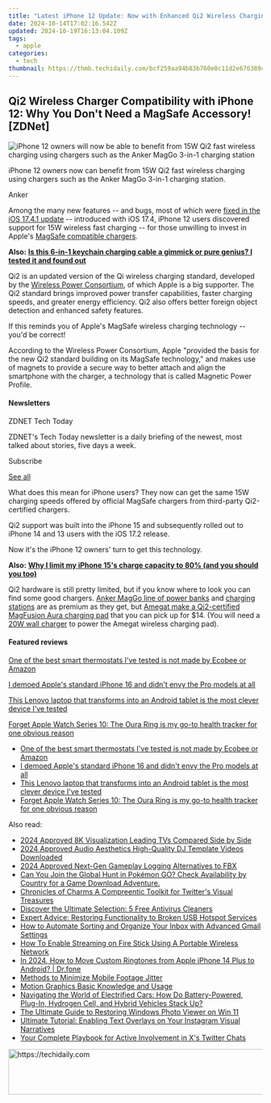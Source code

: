 ```yaml
---
title: "Latest iPhone 12 Update: Now with Enhanced Qi2 Wireless Charging, No More MagSafe Necessary | ZDNet"
date: 2024-10-14T17:02:16.542Z
updated: 2024-10-19T16:13:04.109Z
tags:
  - apple
categories:
  - tech
thumbnail: https://thmb.techidaily.com/bcf259aa94b83b760e0c11d2e676389c6277abf0698b25793958985ada1f431d.jpg
---
```


## Qi2 Wireless Charger Compatibility with iPhone 12: Why You Don't Need a MagSafe Accessory![ZDNet]

![iPhone 12 owners will now be able to benefit from 15W Qi2 fast wireless charging using chargers such as the Anker MagGo 3-in-1 charging station](https://www.zdnet.com/a/img/resize/b3c972f50687a3f50fb8e828f3a7d28c0912b5ef/2024/03/28/f40c0057-1b9e-4db6-8ece-ffbca62c31a3/untitled-1.jpg?auto=webp&width=1280)

iPhone 12 owners now can benefit from 15W Qi2 fast wireless charging using chargers such as the Anker MagGo 3-in-1 charging station.

Anker

Among the many new features -- and bugs, most of which were [fixed in the iOS 17.4.1 update](https://www.zdnet.com/article/ios-17-4-1-and-ipados-17-4-1-more-mysterious-iphone-and-ipad-updates/) \-- introduced with iOS 17.4, iPhone 12 users discovered support for 15W wireless fast charging -- for those unwilling to invest in Apple's [MagSafe compatible chargers](https://www.zdnet.com/article/best-magsafe-battery/).

**Also:** [**Is this 6-in-1 keychain charging cable a gimmick or pure genius? I tested it and found out**](https://www.zdnet.com/article/is-this-6-in-1-keychain-charging-cable-a-gimmick-or-pure-genius-i-tested-it-and-found-out/)

Qi2 is an updated version of the Qi wireless charging standard, developed by the [Wireless Power Consortium](https://www.wirelesspowerconsortium.com/), of which Apple is a big supporter. The Qi2 standard brings improved power transfer capabilities, faster charging speeds, and greater energy efficiency. Qi2 also offers better foreign object detection and enhanced safety features.

If this reminds you of Apple's MagSafe wireless charging technology -- you'd be correct!

According to the Wireless Power Consortium, Apple "provided the basis for the new Qi2 standard building on its MagSafe technology," and makes use of magnets to provide a secure way to better attach and align the smartphone with the charger, a technology that is called Magnetic Power Profile.

#### Newsletters

ZDNET Tech Today

ZDNET's Tech Today newsletter is a daily briefing of the newest, most talked about stories, five days a week.

 Subscribe

[See all](https://www.zdnet.com/newsletters/)

What does this mean for iPhone users? They now can get the same 15W charging speeds offered by official MagSafe chargers from third-party Qi2-certified chargers. 

Qi2 support was built into the iPhone 15 and subsequently rolled out to iPhone 14 and 13 users with the iOS 17.2 release.

Now it's the iPhone 12 owners' turn to get this technology.

**Also:** [**Why I limit my iPhone 15's charge capacity to 80% (and you should you too)**](https://www.zdnet.com/article/why-i-limit-my-iphone-15s-charge-capacity-to-80-and-you-should-you-too/)

Qi2 hardware is still pretty limited, but if you know where to look you can find some good chargers. [Anker MagGo line of power banks](https://buy.geni.us/Proxy.ashx?TSID=368250&GR%5FURL=https%3A%2F%2Fwww.amazon.com%2FAnker-Certified-Ultra-Fast-MagSafe-Compatible-Portable%2Fdp%2FB0CFDQ9QH5%3Ftag%3Dzd-buy-button-20%26ascsubtag%3D%5F%5FCOM%5FCLICK%5FID%5F%5F%7C90285101-5e7c-4bb9-871b-a57123178b4d%7Cdtp&dtb=1) and [charging stations](https://buy.geni.us/Proxy.ashx?TSID=368250&GR%5FURL=https%3A%2F%2Fwww.amazon.com%2FCompatible-Anker-Charging-Certified-Wireless%2Fdp%2FB0CF54FWFL%3Ftag%3Dzd-buy-button-20%26ascsubtag%3D%5F%5FCOM%5FCLICK%5FID%5F%5F%7C90285101-5e7c-4bb9-871b-a57123178b4d%7Cdtp&dtb=1) are as premium as they get, but [Amegat make a Qi2-certified MagFusion Aura charging pad](https://buy.geni.us/Proxy.ashx?TSID=368250&GR%5FURL=https%3A%2F%2Fwww.amazon.com%2FAMEGAT-MagFusion-Certified-Ultra-Fast-Compatible%2Fdp%2FB0CSSQD4ZC%3Ftag%3Dzd-buy-button-20%26ascsubtag%3D%5F%5FCOM%5FCLICK%5FID%5F%5F%7C90285101-5e7c-4bb9-871b-a57123178b4d%7Cdtp&dtb=1) that you can pick up for $14\. (You will need a [20W wall charger](https://buy.geni.us/Proxy.ashx?TSID=368250&GR%5FURL=https%3A%2F%2Fwww.amazon.com%2FCharger-Anker-2-Pack-Foldable-PowerPort%2Fdp%2FB09491FT41%3Ftag%3Dzd-buy-button-20%26ascsubtag%3D%5F%5FCOM%5FCLICK%5FID%5F%5F%7C90285101-5e7c-4bb9-871b-a57123178b4d%7Cdtp&dtb=1) to power the Amegat wireless charging pad).

#### Featured reviews

[One of the best smart thermostats I've tested is not made by Ecobee or Amazon](https://www.zdnet.com/article/one-of-the-best-smart-thermostats-ive-tested-is-not-made-by-ecobee-or-amazon/ "One of the best smart thermostats I've tested is not made by Ecobee or Amazon")

[I demoed Apple's standard iPhone 16 and didn't envy the Pro models at all](https://www.zdnet.com/article/why-im-recommending-the-standard-iphone-16-over-the-pro-this-year-and-im-not-alone/ "I demoed Apple's standard iPhone 16 and didn't envy the Pro models at all")

[This Lenovo laptop that transforms into an Android tablet is the most clever device I've tested](https://www.zdnet.com/article/i-tested-lenovos-windows-laptop-that-doubles-as-an-android-tablet-and-it-has-so-much-potential/ "This Lenovo laptop that transforms into an Android tablet is the most clever device I've tested")

[Forget Apple Watch Series 10: The Oura Ring is my go-to health tracker for one obvious reason](https://www.zdnet.com/article/forget-apple-watch-series-10-the-oura-ring-is-my-go-to-health-tracker-for-one-obvious-reason/ "Forget Apple Watch Series 10: The Oura Ring is my go-to health tracker for one obvious reason")

* [One of the best smart thermostats I've tested is not made by Ecobee or Amazon](https://www.zdnet.com/article/one-of-the-best-smart-thermostats-ive-tested-is-not-made-by-ecobee-or-amazon/ "One of the best smart thermostats I've tested is not made by Ecobee or Amazon")
* [I demoed Apple's standard iPhone 16 and didn't envy the Pro models at all](https://www.zdnet.com/article/why-im-recommending-the-standard-iphone-16-over-the-pro-this-year-and-im-not-alone/ "I demoed Apple's standard iPhone 16 and didn't envy the Pro models at all")
* [This Lenovo laptop that transforms into an Android tablet is the most clever device I've tested](https://www.zdnet.com/article/i-tested-lenovos-windows-laptop-that-doubles-as-an-android-tablet-and-it-has-so-much-potential/ "This Lenovo laptop that transforms into an Android tablet is the most clever device I've tested")
* [Forget Apple Watch Series 10: The Oura Ring is my go-to health tracker for one obvious reason](https://www.zdnet.com/article/forget-apple-watch-series-10-the-oura-ring-is-my-go-to-health-tracker-for-one-obvious-reason/ "Forget Apple Watch Series 10: The Oura Ring is my go-to health tracker for one obvious reason")

<ins class="adsbygoogle"
     style="display:block"
     data-ad-format="autorelaxed"
     data-ad-client="ca-pub-7571918770474297"
     data-ad-slot="1223367746"></ins>

<ins class="adsbygoogle"
     style="display:block"
     data-ad-client="ca-pub-7571918770474297"
     data-ad-slot="8358498916"
     data-ad-format="auto"
     data-full-width-responsive="true"></ins>

<span class="atpl-alsoreadstyle">Also read:</span>
<div><ul>
<li><a href="https://extra-information.techidaily.com/2024-approved-8k-visualization-leading-tvs-compared-side-by-side/"><u>2024 Approved 8K Visualization Leading TVs Compared Side by Side</u></a></li>
<li><a href="https://youtube-data.techidaily.com/approved-audio-aesthetics-high-quality-dj-template-videos-downloaded/"><u>2024 Approved Audio Aesthetics High-Quality DJ Template Videos Downloaded</u></a></li>
<li><a href="https://screen-mirroring-recording.techidaily.com/2024-approved-next-gen-gameplay-logging-alternatives-to-fbx/"><u>2024 Approved Next-Gen Gameplay Logging Alternatives to FBX</u></a></li>
<li><a href="https://solve-lab.techidaily.com/can-you-join-the-global-hunt-in-pokemon-go-check-availability-by-country-for-a-game-download-adventure/"><u>Can You Join the Global Hunt in Pokémon GO? Check Availability by Country for a Game Download Adventure.</u></a></li>
<li><a href="https://twitter-videos.techidaily.com/chronicles-of-charms-a-compreentic-toolkit-for-twitters-visual-treasures/"><u>Chronicles of Charms A Compreentic Toolkit for Twitter's Visual Treasures</u></a></li>
<li><a href="https://tech-recovery.techidaily.com/discover-the-ultimate-selection-5-free-antivirus-cleaners/"><u>Discover the Ultimate Selection: 5 Free Antivirus Cleaners</u></a></li>
<li><a href="https://tech-recovery.techidaily.com/expert-advice-restoring-functionality-to-broken-usb-hotspot-services/"><u>Expert Advice: Restoring Functionality to Broken USB Hotspot Services</u></a></li>
<li><a href="https://tech-recovery.techidaily.com/how-to-automate-sorting-and-organize-your-inbox-with-advanced-gmail-settings/"><u>How to Automate Sorting and Organize Your Inbox with Advanced Gmail Settings</u></a></li>
<li><a href="https://tech-recovery.techidaily.com/how-to-enable-streaming-on-fire-stick-using-a-portable-wireless-network/"><u>How To Enable Streaming on Fire Stick Using A Portable Wireless Network</u></a></li>
<li><a href="https://iphone-transfer.techidaily.com/in-2024-how-to-move-custom-ringtones-from-apple-iphone-14-plus-to-android-drfone-by-drfone-transfer-from-ios/"><u>In 2024, How to Move Custom Ringtones from Apple iPhone 14 Plus to Android? | Dr.fone</u></a></li>
<li><a href="https://extra-resources.techidaily.com/methods-to-minimize-mobile-footage-jitter/"><u>Methods to Minimize Mobile Footage Jitter</u></a></li>
<li><a href="https://fox-hovers.techidaily.com/motion-graphics-basic-knowledge-and-usage/"><u>Motion Graphics Basic Knowledge and Usage</u></a></li>
<li><a href="https://tech-recovery.techidaily.com/navigating-the-world-of-electrified-cars-how-do-battery-powered-plug-in-hydrogen-cell-and-hybrid-vehicles-stack-up/"><u>Navigating the World of Electrified Cars: How Do Battery-Powered, Plug-In, Hydrogen Cell, and Hybrid Vehicles Stack Up?</u></a></li>
<li><a href="https://fox-access.techidaily.com/the-ultimate-guide-to-restoring-windows-photo-viewer-on-win-11/"><u>The Ultimate Guide to Restoring Windows Photo Viewer on Win 11</u></a></li>
<li><a href="https://tech-recovery.techidaily.com/ultimate-tutorial-enabling-text-overlays-on-your-instagram-visual-narratives/"><u>Ultimate Tutorial: Enabling Text Overlays on Your Instagram Visual Narratives</u></a></li>
<li><a href="https://tech-recovery.techidaily.com/your-complete-playbook-for-active-involvement-in-xs-twitter-chats/"><u>Your Complete Playbook for Active Involvement in X's Twitter Chats</u></a></li>
</ul></div>

<!-- affiliate ads begin -->
<a href="https://appsumo.8odi.net/c/5597632/2123736/7443" target="_top" id="2123736">
  <img src="//a.impactradius-go.com/display-ad/7443-2123736" border="0" alt="https://techidaily.com" width="728" height="90"/>
</a>
<img height="0" width="0" src="https://appsumo.8odi.net/i/5597632/2123736/7443" style="position:absolute;visibility:hidden;" border="0" />
<!-- affiliate ads end -->

